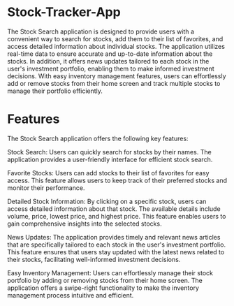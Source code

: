 # Stock-Tracker-App

The Stock Search application is designed to provide users with a convenient way to search for stocks, add them to their list of favorites, and access detailed information about individual stocks. The application utilizes real-time data to ensure accurate and up-to-date information about the stocks. In addition, it offers news updates tailored to each stock in the user's investment portfolio, enabling them to make informed investment decisions. With easy inventory management features, users can effortlessly add or remove stocks from their home screen and track multiple stocks to manage their portfolio efficiently.

# Features
The Stock Search application offers the following key features:

Stock Search: Users can quickly search for stocks by their names. The application provides a user-friendly interface for efficient stock search.

Favorite Stocks: Users can add stocks to their list of favorites for easy access. This feature allows users to keep track of their preferred stocks and monitor their performance.

Detailed Stock Information: By clicking on a specific stock, users can access detailed information about that stock. The available details include volume, price, lowest price, and highest price. This feature enables users to gain comprehensive insights into the selected stocks.

News Updates: The application provides timely and relevant news articles that are specifically tailored to each stock in the user's investment portfolio. This feature ensures that users stay updated with the latest news related to their stocks, facilitating well-informed investment decisions.

Easy Inventory Management: Users can effortlessly manage their stock portfolio by adding or removing stocks from their home screen. The application offers a swipe-right functionality to make the inventory management process intuitive and efficient.


